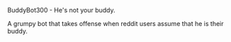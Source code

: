 BuddyBot300 - He's not your buddy.

A grumpy bot that takes offense when reddit users assume that he is their buddy.
